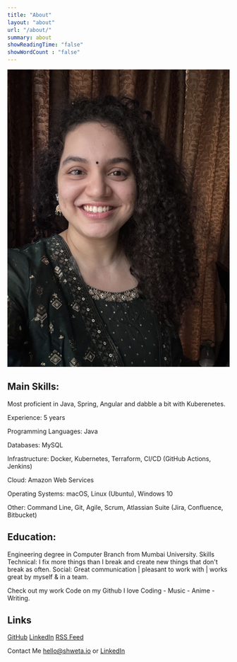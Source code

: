 ```yaml
---
title: "About"
layout: "about"
url: "/about/"
summary: about
showReadingTime: "false"
showWordCount : "false"
---
```

![](/public/img/IMG_0472.jpeg)

## Main Skills:

Most proficient in Java, Spring, Angular and dabble a bit with Kuberenetes.

Experience: 5 years

Programming Languages: Java

Databases: MySQL

Infrastructure: Docker, Kubernetes, Terraform, CI/CD (GitHub Actions, Jenkins)

Cloud: Amazon Web Services

Operating Systems: macOS, Linux (Ubuntu), Windows 10

Other: Command Line, Git, Agile, Scrum, Atlassian Suite (Jira, Confluence, Bitbucket)

## Education:
Engineering degree in Computer Branch from Mumbai University.
Skills
Technical: I fix more things than I break and create new things that don't break as often. 
Social: Great communication | pleasant to work with | works great by myself & in a team.

Check out my work
Code on my Github
I love
Coding - Music - Anime - Writing.

## Links
[GitHub](https://github.com/shwetarkadam)
[LinkedIn](https://www.linkedin.com/shwetarkadam)
[RSS Feed](https://codeklutz.com/index.xml)

Contact Me
hello@shweta.io  or [LinkedIn](https://www.linkedin.com/shwetarkadam)
